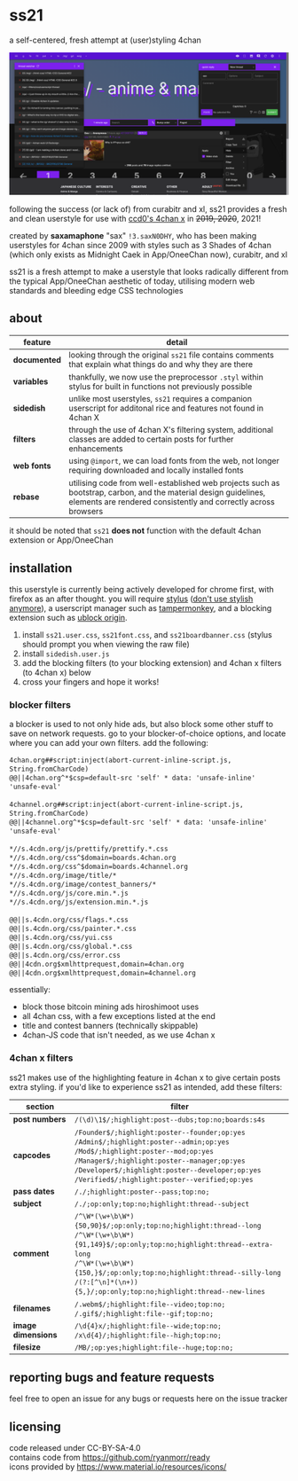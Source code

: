 # ss21
a self-centered, fresh attempt at (user)styling 4chan

![screenshot of ss21 applied](img/ss21-preview.png)

following the success (or lack of) from curabitr and xl, ss21 provides a fresh and clean userstyle for use with [ccd0's 4chan x](https://ccd0.github.io/4chan-x/) in ~~2019, 2020~~, 2021!

created by **saxamaphone** "sax" `!3.saxN0DHY`, who has been making userstyles for 4chan since 2009 with styles such as 3 Shades of 4chan (which only exists as Midnight Caek in App/OneeChan now), curabitr, and xl

ss21 is a fresh attempt to make a userstyle that looks radically different from the typical App/OneeChan aesthetic of today, utilising modern web standards and bleeding edge CSS technologies

## about
| feature | detail |
| --- | --- |
| **documented** | looking through the original `ss21` file contains comments that explain what things do and why they are there |
| **variables** | thankfully, we now use the preprocessor `.styl` within stylus for built in functions not previously possible |
| **sidedish** |  unlike most userstyles, `ss21` requires a companion userscript for additonal rice and features not found in 4chan X |
| **filters** | through the use of 4chan X's filtering system, additional classes are added to certain posts for further enhancements |
| **web fonts** | using `@import`, we can load fonts from the web, not longer requiring downloaded and locally installed fonts |
| **rebase** | utilising code from well-established web projects such as bootstrap, carbon, and the material design guidelines, elements are rendered consistently and correctly across browsers |

it should be noted that `ss21` **does not** function with the default 4chan extension or App/OneeChan

## installation
this userstyle is currently being actively developed for chrome first, with firefox as an after thought. you will require [stylus](http://add0n.com/stylus.html) ([don't use stylish anymore](https://robertheaton.com/2018/08/16/stylish-is-back-and-you-still-shouldnt-use-it/)), a userscript manager such as [tampermonkey](https://tampermonkey.net/), and a blocking extension such as [ublock origin](https://chrome.google.com/webstore/detail/ublock-origin/cjpalhdlnbpafiamejdnhcphjbkeiagm?hl=en).

1. install `ss21.user.css`, `ss21font.css`, and `ss21boardbanner.css` (stylus should prompt you when viewing the raw file)
2. install `sidedish.user.js`
3. add the blocking filters (to your blocking extension) and 4chan x filters (to 4chan x) below
4. cross your fingers and hope it works!

### blocker filters
a blocker is used to not only hide ads, but also block some other stuff to save on network requests.
go to your blocker-of-choice options, and locate where you can add your own filters. add the following:

```
4chan.org##script:inject(abort-current-inline-script.js, String.fromCharCode)
@@||4chan.org^*$csp=default-src 'self' * data: 'unsafe-inline' 'unsafe-eval'

4channel.org##script:inject(abort-current-inline-script.js, String.fromCharCode)
@@||4channel.org^*$csp=default-src 'self' * data: 'unsafe-inline' 'unsafe-eval'

*//s.4cdn.org/js/prettify/prettify.*.css
*//s.4cdn.org/css^$domain=boards.4chan.org
*//s.4cdn.org/css^$domain=boards.4channel.org
*//s.4cdn.org/image/title/*
*//s.4cdn.org/image/contest_banners/*
*//s.4cdn.org/js/core.min.*.js
*//s.4cdn.org/js/extension.min.*.js

@@||s.4cdn.org/css/flags.*.css
@@||s.4cdn.org/css/painter.*.css
@@||s.4cdn.org/css/yui.css
@@||s.4cdn.org/css/global.*.css
@@||s.4cdn.org/css/error.css
@@||4cdn.org$xmlhttprequest,domain=4chan.org
@@||4cdn.org$xmlhttprequest,domain=4channel.org
```

essentially:
 - block those bitcoin mining ads hiroshimoot uses
 - all 4chan css, with a few exceptions listed at the end
 - title and contest banners (technically skippable)
 - 4chan-JS code that isn't needed, as we use 4chan x
 
### 4chan x filters
ss21 makes use of the highlighting feature in 4chan x to give certain posts extra styling. if you'd like to experience ss21 as intended, add these filters:

| section | filter |
| --- | --- |
| **post numbers** | `/(\d)\1$/;highlight:post--dubs;top:no;boards:s4s` |
| **capcodes** | `/Founder$/;highlight:poster--founder;op:yes`<br>`/Admin$/;highlight:poster--admin;op:yes`<br>`/Mod$/;highlight:poster--mod;op:yes`<br>`/Manager$/;highlight:poster--manager;op:yes`<br>`/Developer$/;highlight:poster--developer;op:yes`<br>`/Verified$/;highlight:poster--verified;op:yes` |
| **pass dates** | `/./;highlight:poster--pass;top:no;` |
| **subject** | `/./;op:only;top:no;highlight:thread--subject` |
| **comment** | `/^\W*(\w+\b\W*){50,90}$/;op:only;top:no;highlight:thread--long`<br>`/^\W*(\w+\b\W*){91,149}$/;op:only;top:no;highlight:thread--extra-long`<br>`/^\W*(\w+\b\W*){150,}$/;op:only;top:no;highlight:thread--silly-long`<br>`/(?:[^\n]*(\n+)){5,}/;op:only;top:no;highlight:thread--new-lines` |
| **filenames** | `/.webm$/;highlight:file--video;top:no;`<br>`/.gif$/;highlight:file--gif;top:no;` |
| **image dimensions** | `/\d{4}x/;highlight:file--wide;top:no;`<br>`/x\d{4}/;highlight:file--high;top:no;` |
| **filesize** | `/MB/;op:yes;highlight:file--huge;top:no;` |

## reporting bugs and feature requests
feel free to open an issue for any bugs or requests here on the issue tracker

## licensing
code released under CC-BY-SA-4.0<br>
contains code from https://github.com/ryanmorr/ready<br>
icons provided by https://www.material.io/resources/icons/
